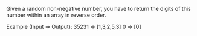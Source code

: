 
Given a random non-negative number, you have to return the digits of this number within an array in reverse order.

Example (Input => Output):
35231 => [1,3,2,5,3]
0     => [0]
